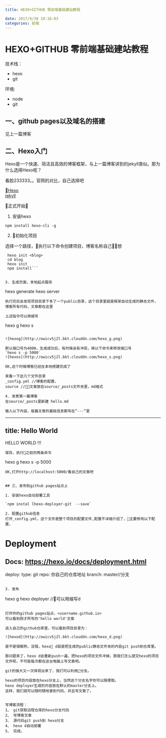 ```yaml
---
title: HEXO+GITHUB 零前端基础建站教程

date: 2017/9/30 10:16:03
categories: 前端
---
```


# HEXO+GITHUB 零前端基础建站教程

技术栈：

* hexo
* git

环境:

* node
* git

## 一、github pages以及域名的搭建

见上一篇博客

## 二、Hexo入门

Hexo是一个快速、简洁且高效的博客框架，与上一篇博客讲到的jekyll类似。那为什么选择Hexo呢？

看脸233333。。官网的对比，自己选择吧

[Hexo](https://hexo.io/)  
[jekyll](http://jekyll.com.cn/)

正式开始

1. 安装hexo

`npm install hexo-cli -g`

2. 初始化项目

选择一个路径，执行以下命令创建项目，博客名称自己想

```
 hexo init <blog>
 cd blog
 hexo init
 npm install```


3. 生成页面，本地起点服务

```
hexo generate
hexo server
```
执行完后会发现项目目录下多了一个public目录，这个目录里就是框架自动生成的静态文件，博客所有代码，文章都在这里

上述指令可以用缩写
```
hexo g
hexo s
```

![hexog](http://owicv5j2l.bkt.clouddn.com/hexo_g.png)

默认端口号为4000，生成成功后，有时候会有冲突，用以下命令来修改端口号
`hexo s -p 5000`
![hexos](http://owicv5j2l.bkt.clouddn.com/hexo_s.png)

OK,这个时候博客已经在本地搭建完成了

来看一下这几个文件目录
_config.yml //博客的配置，
source //文章放在source/_posts文件夹里，md格式

4. 发表第一篇博客
在source/_posts里新建 hello.md

输入以下内容，每篇文章的基础信息都写在“---”里
```
---
title: Hello World
---

HELLO WORLD !!!
```
保存，执行之前的两条命令
```
hexo g
hexo s -p 5000
```
OK,打开http://localhost:5000/看自己的文章吧


## 三、发布到github pages站点上

1. 安装hexo自动部署工具

`npm instal lhexo-deployer-git  --save`

2. 配置github信息
打开_config.yml，这个文件是整个项目的配置文件,配置不详细介绍了，主要修改以下配置，

```
# Deployment
## Docs: https://hexo.io/docs/deployment.html
deploy:
  type: git
  repo: 你自己的仓库地址
  branch: master//分支

```

3. 发布

```
hexo g
hexo deployer //可以用缩写d
```

打开你的github pages站点，<username.github.io>
可以看到刚才所写的'hello world'文章

进入自己的github仓库里，可以看到项目目录为：

![hexod](http://owicv5j2l.bkt.clouddn.com/hexo_d.png)

是不是很眼熟，没错，hexo d就是把生成的public静态文件夹的内容git push到仓库里。

那问题来了，hexo d会重新push一遍，把hexo的项目文件冲掉，那我们怎么提交hexo的项目文件呢，不可能每次都在这台电脑上写文章吧。

git的强大又一次体现出来了，我们可以利用分支。

hexo的项目内容放在hexo分支上，当然这个分支名字你可以随便取。
hexo deployer生成的内容放在默认的master分支上。
这样，我们就可以随时随地拿到代码，并且写文章了。


写博客流程：
1、 git获取远程仓库的hexo分支代码
2、 写博客文章
3、 源代码git push到 hexo分支
4、 hexo d自动部署
5、 完成。


